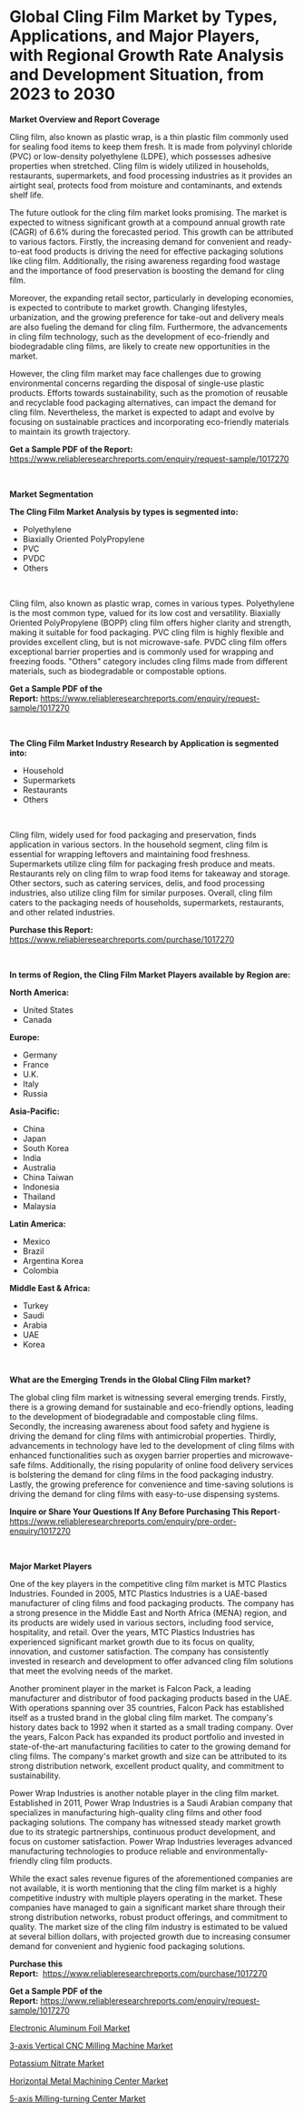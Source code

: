 <p><h1>Global Cling Film Market by Types, Applications, and Major Players, with Regional Growth Rate Analysis and Development Situation, from 2023 to 2030</h1></p><p><strong>Market Overview and Report Coverage</strong></p>
<p><p>Cling film, also known as plastic wrap, is a thin plastic film commonly used for sealing food items to keep them fresh. It is made from polyvinyl chloride (PVC) or low-density polyethylene (LDPE), which possesses adhesive properties when stretched. Cling film is widely utilized in households, restaurants, supermarkets, and food processing industries as it provides an airtight seal, protects food from moisture and contaminants, and extends shelf life.</p><p>The future outlook for the cling film market looks promising. The market is expected to witness significant growth at a compound annual growth rate (CAGR) of 6.6% during the forecasted period. This growth can be attributed to various factors. Firstly, the increasing demand for convenient and ready-to-eat food products is driving the need for effective packaging solutions like cling film. Additionally, the rising awareness regarding food wastage and the importance of food preservation is boosting the demand for cling film.</p><p>Moreover, the expanding retail sector, particularly in developing economies, is expected to contribute to market growth. Changing lifestyles, urbanization, and the growing preference for take-out and delivery meals are also fueling the demand for cling film. Furthermore, the advancements in cling film technology, such as the development of eco-friendly and biodegradable cling films, are likely to create new opportunities in the market.</p><p>However, the cling film market may face challenges due to growing environmental concerns regarding the disposal of single-use plastic products. Efforts towards sustainability, such as the promotion of reusable and recyclable food packaging alternatives, can impact the demand for cling film. Nevertheless, the market is expected to adapt and evolve by focusing on sustainable practices and incorporating eco-friendly materials to maintain its growth trajectory.</p></p>
<p><strong>Get a Sample PDF of the Report:</strong> <a href="https://www.reliableresearchreports.com/enquiry/request-sample/1017270">https://www.reliableresearchreports.com/enquiry/request-sample/1017270</a></p>
<p>&nbsp;</p>
<p><strong>Market Segmentation</strong></p>
<p><strong>The Cling Film Market Analysis by types is segmented into:</strong></p>
<p><ul><li>Polyethylene</li><li>Biaxially Oriented PolyPropylene</li><li>PVC</li><li>PVDC</li><li>Others</li></ul></p>
<p>&nbsp;</p>
<p><p>Cling film, also known as plastic wrap, comes in various types. Polyethylene is the most common type, valued for its low cost and versatility. Biaxially Oriented PolyPropylene (BOPP) cling film offers higher clarity and strength, making it suitable for food packaging. PVC cling film is highly flexible and provides excellent cling, but is not microwave-safe. PVDC cling film offers exceptional barrier properties and is commonly used for wrapping and freezing foods. "Others" category includes cling films made from different materials, such as biodegradable or compostable options.</p></p>
<p><strong>Get a Sample PDF of the Report:</strong>&nbsp;<a href="https://www.reliableresearchreports.com/enquiry/request-sample/1017270">https://www.reliableresearchreports.com/enquiry/request-sample/1017270</a></p>
<p>&nbsp;</p>
<p><strong>The Cling Film Market Industry Research by Application is segmented into:</strong></p>
<p><ul><li>Household</li><li>Supermarkets</li><li>Restaurants</li><li>Others</li></ul></p>
<p>&nbsp;</p>
<p><p>Cling film, widely used for food packaging and preservation, finds application in various sectors. In the household segment, cling film is essential for wrapping leftovers and maintaining food freshness. Supermarkets utilize cling film for packaging fresh produce and meats. Restaurants rely on cling film to wrap food items for takeaway and storage. Other sectors, such as catering services, delis, and food processing industries, also utilize cling film for similar purposes. Overall, cling film caters to the packaging needs of households, supermarkets, restaurants, and other related industries.</p></p>
<p><strong>Purchase this Report:</strong>&nbsp; <a href="https://www.reliableresearchreports.com/purchase/1017270">https://www.reliableresearchreports.com/purchase/1017270</a></p>
<p>&nbsp;</p>
<p><strong>In terms of Region, the Cling Film Market Players available by Region are:</strong></p>
<p>
    <p> <strong> North America: </strong>
        <ul>
            <li>United States</li>
            <li>Canada</li>
        </ul>
        </p> 
    <p> <strong> Europe: </strong>
        <ul>
            <li>Germany</li>
            <li>France</li>
            <li>U.K.</li>
            <li>Italy</li>
            <li>Russia</li>
        </ul>
        </p> 
    <p> <strong> Asia-Pacific: </strong>
        <ul>
            <li>China</li>
            <li>Japan</li>
            <li>South Korea</li>
            <li>India</li>
            <li>Australia</li>
            <li>China Taiwan</li>
            <li>Indonesia</li>
            <li>Thailand</li>
            <li>Malaysia</li>
        </ul>
        </p> 
    <p> <strong> Latin America: </strong>
        <ul>
            <li>Mexico</li>
            <li>Brazil</li>
            <li>Argentina Korea</li>
            <li>Colombia</li>
        </ul>
        </p> 
    <p> <strong> Middle East & Africa: </strong>
        <ul>
            <li>Turkey</li>
            <li>Saudi</li>
            <li>Arabia</li>
            <li>UAE</li>
            <li>Korea</li>
        </ul>
    </p>
    </p>
<p>&nbsp;</p>
<p><strong>What are the Emerging Trends in the Global Cling Film market?</strong></p>
<p><p>The global cling film market is witnessing several emerging trends. Firstly, there is a growing demand for sustainable and eco-friendly options, leading to the development of biodegradable and compostable cling films. Secondly, the increasing awareness about food safety and hygiene is driving the demand for cling films with antimicrobial properties. Thirdly, advancements in technology have led to the development of cling films with enhanced functionalities such as oxygen barrier properties and microwave-safe films. Additionally, the rising popularity of online food delivery services is bolstering the demand for cling films in the food packaging industry. Lastly, the growing preference for convenience and time-saving solutions is driving the demand for cling films with easy-to-use dispensing systems.</p></p>
<p><strong>Inquire or Share Your Questions If Any Before Purchasing This Report</strong>- <a href="https://www.reliableresearchreports.com/enquiry/pre-order-enquiry/1017270">https://www.reliableresearchreports.com/enquiry/pre-order-enquiry/1017270</a></p>
<p>&nbsp;</p>
<p><strong>Major Market Players</strong></p>
<p><p>One of the key players in the competitive cling film market is MTC Plastics Industries. Founded in 2005, MTC Plastics Industries is a UAE-based manufacturer of cling films and food packaging products. The company has a strong presence in the Middle East and North Africa (MENA) region, and its products are widely used in various sectors, including food service, hospitality, and retail. Over the years, MTC Plastics Industries has experienced significant market growth due to its focus on quality, innovation, and customer satisfaction. The company has consistently invested in research and development to offer advanced cling film solutions that meet the evolving needs of the market. </p><p>Another prominent player in the market is Falcon Pack, a leading manufacturer and distributor of food packaging products based in the UAE. With operations spanning over 35 countries, Falcon Pack has established itself as a trusted brand in the global cling film market. The company's history dates back to 1992 when it started as a small trading company. Over the years, Falcon Pack has expanded its product portfolio and invested in state-of-the-art manufacturing facilities to cater to the growing demand for cling films. The company's market growth and size can be attributed to its strong distribution network, excellent product quality, and commitment to sustainability.</p><p>Power Wrap Industries is another notable player in the cling film market. Established in 2011, Power Wrap Industries is a Saudi Arabian company that specializes in manufacturing high-quality cling films and other food packaging solutions. The company has witnessed steady market growth due to its strategic partnerships, continuous product development, and focus on customer satisfaction. Power Wrap Industries leverages advanced manufacturing technologies to produce reliable and environmentally-friendly cling film products. </p><p>While the exact sales revenue figures of the aforementioned companies are not available, it is worth mentioning that the cling film market is a highly competitive industry with multiple players operating in the market. These companies have managed to gain a significant market share through their strong distribution networks, robust product offerings, and commitment to quality. The market size of the cling film industry is estimated to be valued at several billion dollars, with projected growth due to increasing consumer demand for convenient and hygienic food packaging solutions.</p></p>
<p><strong>Purchase this Report:</strong>&nbsp;&nbsp;<a href="https://www.reliableresearchreports.com/purchase/1017270">https://www.reliableresearchreports.com/purchase/1017270</a></p>
<p></p>
<p><strong>Get a Sample PDF of the Report:</strong>&nbsp;<a href="https://www.reliableresearchreports.com/enquiry/request-sample/1017270">https://www.reliableresearchreports.com/enquiry/request-sample/1017270</a></p>
<p><p><a href="https://github.com/aliciawhite5576/Market-Research-Report-List-1/blob/main/electronic-aluminum-foil-market.md">Electronic Aluminum Foil Market</a></p><p><a href="https://medium.com/@bartlakin/3-axis-vertical-cnc-milling-machine-market-insights-into-market-cagr-market-trends-and-growth-50cccd90ce11">3-axis Vertical CNC Milling Machine Market</a></p><p><a href="https://github.com/marloy8/Market-Research-Report-List-1/blob/main/potassium-nitrate-market.md">Potassium Nitrate Market</a></p><p><a href="https://medium.com/@zoeyjohns1903/horizontal-metal-machining-center-market-insight-market-trends-growth-forecasted-from-2023-to-40d10d97bf1d">Horizontal Metal Machining Center Market</a></p><p><a href="https://medium.com/@guyskiles1918/5-axis-milling-turning-center-market-comprehensive-assessment-by-type-application-and-geography-41c33dce9537">5-axis Milling-turning Center Market</a></p></p>
